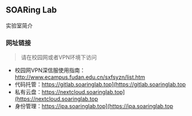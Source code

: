 ## SOARing Lab

实验室简介

### 网址链接
> 请在校园网或者VPN环境下访问

- 校园网VPN深信服使用指南：<http://www.ecampus.fudan.edu.cn/sxfsyzn/list.htm>
- 代码托管：<https://gitlab.soaringlab.top](https://gitlab.soaringlab.top>
- 私有云盘：<https://nextcloud.soaringlab.top](https://nextcloud.soaringlab.top>
- 身份管理：<https://ipa.soaringlab.top](https://ipa.soaringlab.top>

